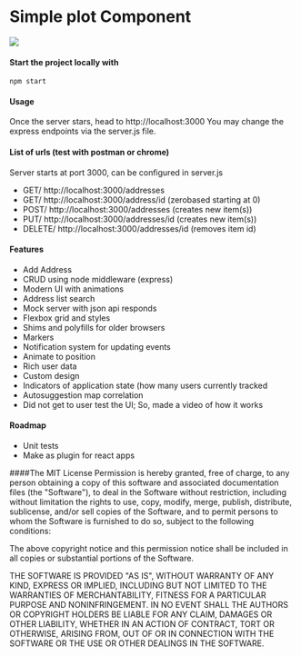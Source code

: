 # Simple plot Component
<img src="demo.gif" />

#### Start the project locally with
```
npm start
```

#### Usage
Once the server stars, head to http://localhost:3000
You may change the express endpoints via the server.js file.

#### List of urls (test with postman or chrome)
Server starts at port 3000, can be configured in server.js

<ul>
<li>GET/ http://localhost:3000/addresses</li>
<li>GET/ http://localhost:3000/address/id (zerobased starting at 0)</li>
<li>POST/ http://localhost:3000/addresses (creates new item(s))</li>
<li>PUT/ http://localhost:3000/addresses/id (creates new item(s))</li>
<li>DELETE/ http://localhost:3000/addresses/id (removes item id) </li>
</ul>

#### Features
- Add Address
- CRUD using node middleware (express)
- Modern UI with animations
- Address list search
- Mock server with json api responds
- Flexbox grid and styles
- Shims and polyfills for older browsers
- Markers
- Notification system for updating events
- Animate to position
- Rich user data
- Custom design
- Indicators of application state (how many users currently tracked
- Autosuggestion map correlation
- Did not get to user test the UI; So, made a video of how it works

#### Roadmap
- Unit tests
- Make as plugin for react apps

####The MIT License
Permission is hereby granted, free of charge, to any person obtaining a copy
of this software and associated documentation files (the "Software"), to deal
in the Software without restriction, including without limitation the rights
to use, copy, modify, merge, publish, distribute, sublicense, and/or sell
copies of the Software, and to permit persons to whom the Software is
furnished to do so, subject to the following conditions:

The above copyright notice and this permission notice shall be included in
all copies or substantial portions of the Software.

THE SOFTWARE IS PROVIDED "AS IS", WITHOUT WARRANTY OF ANY KIND, EXPRESS OR
IMPLIED, INCLUDING BUT NOT LIMITED TO THE WARRANTIES OF MERCHANTABILITY,
FITNESS FOR A PARTICULAR PURPOSE AND NONINFRINGEMENT. IN NO EVENT SHALL THE
AUTHORS OR COPYRIGHT HOLDERS BE LIABLE FOR ANY CLAIM, DAMAGES OR OTHER
LIABILITY, WHETHER IN AN ACTION OF CONTRACT, TORT OR OTHERWISE, ARISING FROM,
OUT OF OR IN CONNECTION WITH THE SOFTWARE OR THE USE OR OTHER DEALINGS IN
THE SOFTWARE.
